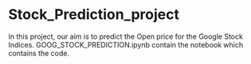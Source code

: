 # Stock_Prediction_project

In this project, our aim is to predict the Open price for the Google Stock Indices.
GOOG_STOCK_PREDICTION.ipynb contain the notebook which contains the code.
